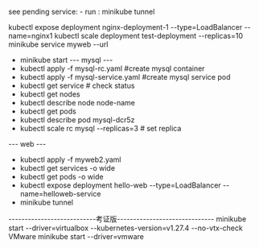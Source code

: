 see pending service:
    - run :  minikube tunnel

 kubectl expose deployment nginx-deployment-1 --type=LoadBalancer --name=nginx1
kubectl scale deployment test-deployment --replicas=10
minikube service myweb --url
 - minikube start
 --- mysql ---
 - kubectl apply -f mysql-rc.yaml  #create mysql container
 - kubectl apply -f mysql-service.yaml #create mysql service pod
 - kubectl get service   # check status
 - kubectl get nodes
 - kubectl describe node node-name
 - kubectl get pods
 - kubectl describe pod mysql-dcr5z
 - kubectl scale rc mysql --replicas=3 # set replica 

 --- web ---
 - kubectl apply -f myweb2.yaml 
 - kubectl get services -o wide
 - kubectl get pods -o wide
 - kubectl expose deployment hello-web --type=LoadBalancer --name=helloweb-service
 - minikube tunnel


---------------------------考证版------------------------------
minikube start --driver=virtualbox --kubernetes-version=v1.27.4 --no-vtx-check
VMware
minikube start --driver=vmware